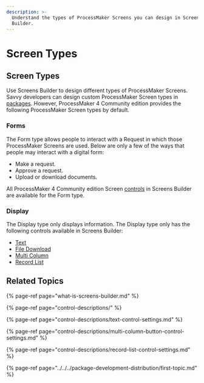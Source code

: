 ```yaml
---
description: >-
  Understand the types of ProcessMaker Screens you can design in Screens
  Builder.
---
```


# Screen Types

## Screen Types

Use Screens Builder to design different types of ProcessMaker Screens. Savvy developers can design custom ProcessMaker Screen types in [packages](../../../package-development-distribution/first-topic.md). However, ProcessMaker 4 Community edition provides the following ProcessMaker Screen types by default.

### Forms

The Form type allows people to interact with a Request in which those ProcessMaker Screens are used. Below are only a few of the ways that people may interact with a digital form:

* Make a request.
* Approve a request.
* Upload or download documents.

All ProcessMaker 4 Community edition Screen [controls](control-descriptions/) in Screens Builder are available for the Form type.

### Display

The Display type only displays information. The Display type only has the following controls available in Screens Builder:

* [Text](control-descriptions/textarea-control-settings.md)
* [File Download](control-descriptions/file-download-control-settings.md)
* [Multi Column](control-descriptions/multi-column-button-control-settings.md)
* [Record List](control-descriptions/record-list-control-settings.md)

## Related Topics

{% page-ref page="what-is-screens-builder.md" %}

{% page-ref page="control-descriptions/" %}

{% page-ref page="control-descriptions/text-control-settings.md" %}

{% page-ref page="control-descriptions/multi-column-button-control-settings.md" %}

{% page-ref page="control-descriptions/record-list-control-settings.md" %}

{% page-ref page="../../../package-development-distribution/first-topic.md" %}

